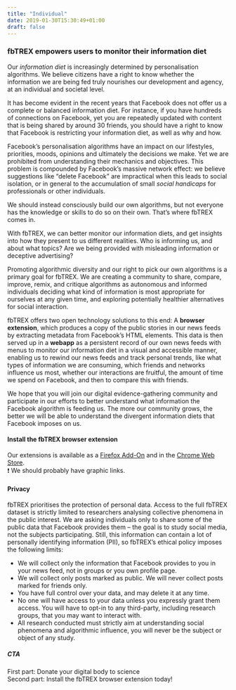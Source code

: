 ```yaml
---
title: "Individual"
date: 2019-01-30T15:30:49+01:00
draft: false
---
```


### fbTREX empowers users to monitor their information diet

Our *information diet* is increasingly determined by personalisation algorithms. We believe citizens have a right to know whether the information we are being fed truly nourishes our development and agency, at an individual and societal level.

It has become evident in the recent years that Facebook does not offer us a complete or balanced information diet. For instance, if you have hundreds of connections on Facebook, yet you are repeatedly updated with content that is being shared by around 30 friends, you should have a right to know that Facebook is restricting your information diet, as well as why and how.

Facebook’s personalisation algorithms have an impact on our lifestyles, priorities, moods, opinions and ultimately the decisions we make. Yet we are prohibited from understanding their mechanics and objectives. This problem is compounded by Facebook’s massive network effect: we believe suggestions like “delete Facebook” are impractical when this leads to social isolation, or in general to the accumulation of small *social handicaps* for professionals or other individuals.

We should instead consciously build our own algorithms, but not everyone has the knowledge or skills to do so on their own. That’s where fbTREX comes in.

With fbTREX, we can better monitor our information diets, and get insights into how they present to us different realities. Who is informing us, and about what topics? Are we being provided with misleading information or deceptive advertising?

Promoting algorithmic diversity and our right to pick our own algorithms is a primary goal for fbTREX. We are creating a community to share, compare, improve, remix, and critique algorithms as autonomous and informed individuals deciding what kind of information is most appropriate for ourselves at any given time, and exploring potentially healthier alternatives for social interaction.

fbTREX offers two open technology solutions to this end: A **browser extension**, which produces a copy of the public stories in our news feeds by extracting metadata from Facebook’s HTML elements. This data is then served up in a **webapp** as a persistent record of our own news feeds with menus to monitor our information diet in a visual and accessible manner, enabling us to rewind our news feeds and track personal trends, like what types of information we are consuming, which friends and networks influence us most, whether our interactions are fruitful, the amount of time we spend on Facebook, and then to compare this with friends.

We hope that you will join our digital evidence-gathering community and participate in our efforts to better understand what information the Facebook algorithm is feeding us. The more our community grows, the better we will be able to understand the divergent information diets that Facebook imposes on us.

#### Install the fbTREX browser extension
Our extensions is available as a [Firefox Add-On](https://addons.mozilla.org/en-US/firefox/addon/facebook-tracking-exposed/) and in the [Chrome Web Store](https://chrome.google.com/webstore/detail/facebooktrackingexposed/fnknflppefckhjhecbfigfhlcbmcnmmi).\
:heavy_exclamation_mark: We should probably have graphic links.

#### Privacy

fbTREX prioritises the protection of personal data. Access to the full fbTREX dataset is strictly limited to researchers analysing collective phenomena in the public interest. We are asking individuals only to share some of the public data that Facebook provides them – the goal is to study social media, not the subjects participating. Still, this information can contain a lot of personally identifying information (PII), so fbTREX’s ethical policy imposes the following limits:
* We will collect only the information that Facebook provides to you in your news feed, not in groups or you own profile page.
* We will collect only posts marked as public. We will never collect posts marked for friends only.
* You have full control over your data, and may delete it at any time.
* No one will have access to your data unless you expressly grant them access. You will have to opt-in to any third-party, including research groups, that you may want to interact with.
* All research conducted must strictly aim at understanding social phenomena and algorithmic influence, you will never be the subject or object of any study.

##### CTA

First part: Donate your digital body to science\
Second part: Install the fbTREX browser extension today!
